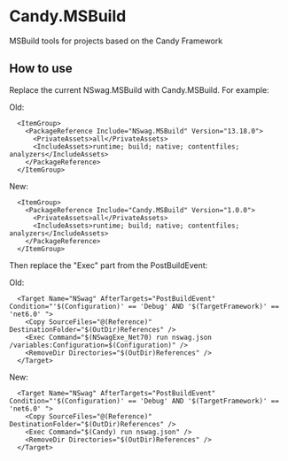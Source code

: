 # Candy.MSBuild

MSBuild tools for projects based on the Candy Framework

## How to use 

Replace the current NSwag.MSBuild with Candy.MSBuild. For example:

Old:

```
  <ItemGroup>
    <PackageReference Include="NSwag.MSBuild" Version="13.18.0">
      <PrivateAssets>all</PrivateAssets>
      <IncludeAssets>runtime; build; native; contentfiles; analyzers</IncludeAssets>
    </PackageReference>
  </ItemGroup>
```

New:

```
  <ItemGroup>
    <PackageReference Include="Candy.MSBuild" Version="1.0.0">
      <PrivateAssets>all</PrivateAssets>
      <IncludeAssets>runtime; build; native; contentfiles; analyzers</IncludeAssets>
    </PackageReference>
  </ItemGroup>
```

Then replace the "Exec" part from the PostBuildEvent:

Old:

```
  <Target Name="NSwag" AfterTargets="PostBuildEvent" Condition="'$(Configuration)' == 'Debug' AND '$(TargetFramework)' == 'net6.0' ">
    <Copy SourceFiles="@(Reference)" DestinationFolder="$(OutDir)References" />
    <Exec Command="$(NSwagExe_Net70) run nswag.json /variables:Configuration=$(Configuration)" />
    <RemoveDir Directories="$(OutDir)References" />
  </Target>
```

New:

```
  <Target Name="NSwag" AfterTargets="PostBuildEvent" Condition="'$(Configuration)' == 'Debug' AND '$(TargetFramework)' == 'net6.0' ">
    <Copy SourceFiles="@(Reference)" DestinationFolder="$(OutDir)References" />
    <Exec Command="$(Candy) run nswag.json" />
    <RemoveDir Directories="$(OutDir)References" />
  </Target>
```
